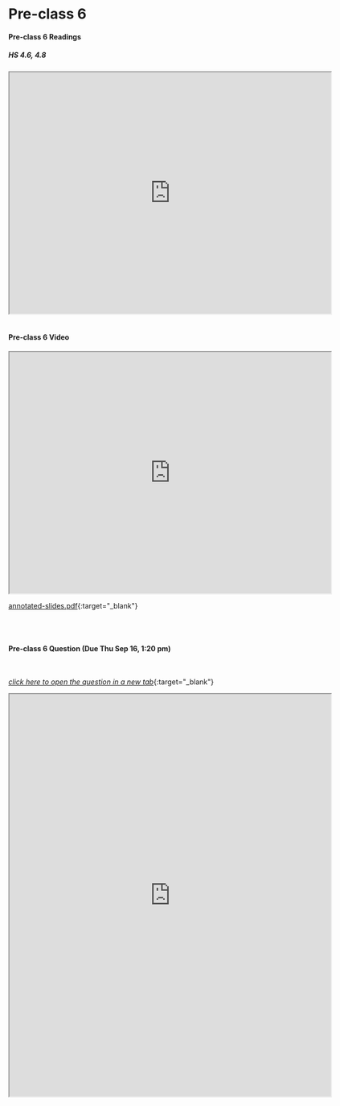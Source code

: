 # Pre-class 6

#### Pre-class 6 Readings

##### HS 4.6, 4.8
<iframe src="https://drive.google.com/file/d/1_i7iTgFjYBEslSZCB6LeDXTvOGE_oQ1A/preview" width="640" height="480" allowfullscreen>
</iframe>

<br>
<br>

#### Pre-class 6 Video

<iframe src="https://drive.google.com/file/d/1zQaGaeB8wFfpnKMD_W5I0KmvEJnQTJQp/preview" width="640" height="480" frameborder="20" marginheight="0" marginwidth="0">Loading…
</iframe>

[annotated-slides.pdf](https://drive.google.com/file/d/1R4rAoKFW5V7fpyItqnh9zAY--UIvfUcc/view?usp=sharing){:target="_blank"}

<br>
<br>

#### Pre-class 6 Question (Due Thu Sep 16, 1:20 pm)

<br>

[*click here to open the question in a new tab*](https://forms.gle/SpSn4mNTy86FodZS6){:target="_blank"}

<iframe src="https://docs.google.com/forms/d/e/1FAIpQLSdpUYa30f55uLpm0h-97i2cUwVWxEsv2llTTY2BGDHFNs_DOQ/viewform?embedded=true" width="640" height="800" frameborder="20" marginheight="0" marginwidth="0">Loading…
</iframe>
